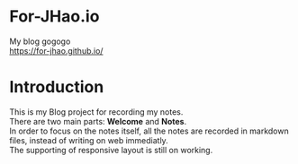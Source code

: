 # For-JHao.io
My blog
gogogo</br>
<a>https://for-jhao.github.io/</a>

# Introduction 
This is my Blog project for recording my notes.</br>
There are two main parts: **Welcome** and **Notes**.</br>
In order to focus on the notes itself, all the notes are recorded in markdown files, instead of writing on web immediatly. </br>
The supporting of responsive layout is still on working.</br>
